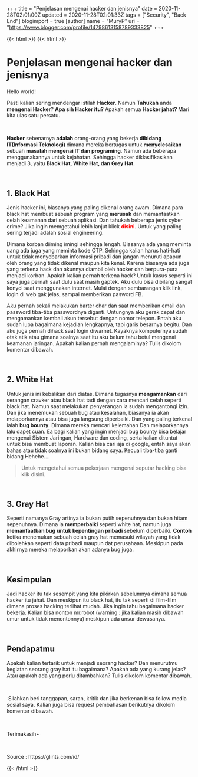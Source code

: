 +++
title = "Penjelasan mengenai hacker dan jenisnya"
date = 2020-11-28T02:01:00Z
updated = 2020-11-28T02:01:33Z
tags = ["Security", "Back End"]
blogimport = true 
[author]
	name = "MuryP"
	uri = "https://www.blogger.com/profile/14798613158789333825"
+++

{{< html >}}
{{< html >}}
<h1 style="text-align: left;">Penjelasan mengenai hacker dan jenisnya</h1><p>Hello world!</p><p>Pasti kalian sering mendengar istilah <b>Hacker</b>. Namun <b>Tahukah</b> anda <b>mengenai Hacker</b>? <b>Apa sih Hacker itu?</b> Apakah semua <b>Hacker jahat? </b>Mari kita ulas satu persatu.</p><p><br /></p><p><b>Hacker</b> sebenarnya <b>adalah</b> orang-orang yang bekerja <b>dibidang IT(Informasi Teknologi) </b>dimana mereka bertugas untuk <b>menyelesaikan</b> sebuah <b>masalah mengenai IT dan programing</b>. Namun ada beberapa menggunakannya untuk kejahatan. Sehingga hacker diklasifikasikan menjadi 3, yaitu <b>Black Hat, White Hat, dan Grey Hat</b>.</p><p><br /></p><h2 style="text-align: left;">1. Black Hat</h2><p>Jenis hacker ini, biasanya yang paling dikenal orang awam. Dimana para black hat membuat sebuah program yang <b>merusak</b> dan memanfaatkan celah keamanan dari sebuah aplikasi. Dan tahukah beberapa jenis cyber crime? Jika ingin memgetahui lebih lanjut klick <span style="color: red;"><span style="background-color: white;"><b>disini</b></span></span>. Untuk yang paling sering terjadi adalah sosial engineering.&nbsp;</p><p>Dimana korban diiming imingi sehingga lengah. Biasanya ada yang meminta uang ada juga yang meminta kode OTP. Sehingga kalian harus hati-hati untuk tidak menyebarkan informasi pribadi dan jangan menuruti apapun oleh orang yang tidak dikenal maupun kita kenal. Karena biasanya ada juga yang terkena hack dan akunnya diambil oleh hacker dan berpura-pura menjadi korban. Apakah kalian pernah terkena hack? Untuk kasus seperti ini saya juga pernah saat dulu saat masih gaptek. Aku dulu bisa dibilang sangat konyol saat menggunakan internet. Mulai dengan sembarangan klik link, login di web gak jelas, sampai memberikan pasword FB.&nbsp;</p><p>Aku pernah sekali melakukan barter char dan saat memberikan email dan password tiba-tiba passwordnya diganti. Untungnya aku gerak cepat dan mengamankan kembali akun tersebut dengan nomor telepon. Entah aku sudah lupa bagaimana kejadian lengkapnya, tapi garis besarnya begitu. Dan aku juga pernah dihack saat login diwarnet. Kayaknya komputernya sudah otak atik atau gimana soalnya saat itu aku belum tahu betul mengenai keamanan jaringan. Apakah kalian pernah mengalaminya? Tulis dikolom komentar dibawah.</p><p><br /></p><h2 style="text-align: left;">2. White Hat</h2><p>Untuk jenis ini kebalikan dari diatas. Dimana tugasnya <b>mengamankan</b> dari serangan cravker atau black hat tadi dengan cara mencari celah seperti black hat. Namun saat melakukan penyerangan ia sudah mengantongi izin. Dan jika menemukan sebuah bug atau kesalahan, biasanya ia akan melaporkannya atau bisa juga langsung diperbaiki. Dan yang paling terkenal ialah <b>bug bounty</b>. Dimana mereka mencari kelemahan Dan melaporkannya lalu dapet cuan. Ea bagi kalian yang ingin menjadi bug bounty bisa belajar mengenai Sistem Jaringan, Hardware dan coding, serta kalian dituntut untuk bisa membuat laporan. Kalian bisa cari aja di google, entah saya akan bahas atau tidak soalnya ini bukan bidang saya. Kecuali tiba-tiba ganti bidang Hehehe....&nbsp;</p><p></p><blockquote><p>Untuk mengetahui semua pekerjaan mengenai seputar hacking bisa klik disini.</p><p></p></blockquote><p><br /></p><h2 style="text-align: left;">3. Gray Hat</h2><p>Seperti namanya Gray artinya ia bukan putih sepenuhnya dan bukan hitam sepenuhnya. Dimana ia <b>memperbaiki</b> seperti white hat, namun juga <b>memanfaatkan bug untuk kepentingan pribadi&nbsp;</b>sebelum diperbaiki. <b>Contoh</b> ketika menemukan sebuah celah gray hat memasuki wilayah yang tidak dibolehkan seperti data pribadi maupun dat perusahaan. Meskipun pada akhirnya mereka melaporkan akan adanya bug juga.</p><p><br /></p><h2 style="text-align: left;">Kesimpulan</h2><p>Jadi hacker itu tak sesempit yang kita pikirkan sebelumnya dimana semua hacker itu jahat. Dan meskipun itu black hat, itu tak seperti di film-film dimana proses hacking terlihat mudah. Jika ingin tahu bagaimana hacker bekerja. Kalian bisa nonton mr.robot (warning : jika kalian masih dibawah umur untuk tidak menontonnya) meskipun ada unsur dewasanya.&nbsp;</p><p><br /></p><h2 style="text-align: left;">Pendapatmu</h2><p>Apakah kalian tertarik untuk menjadi seorang hacker? Dan menurutmu kegiatan seorang gray hat itu bagaimana? Apakah ada yang kurang jelas? Atau apakah ada yang perlu ditambahkan? Tulis dikolom komentar dibawah.</p><p><br /></p><p>&nbsp;Silahkan beri tanggapan, saran, kritik dan jika berkenan bisa follow media sosial saya. Kalian juga bisa request pembahasan berikutnya dikolom komentar dibawah.</p><p><br /></p><p>Terimakasih~</p><p><br /></p><p>Source : https://glints.com/id/</p>
{{< /html >}}
